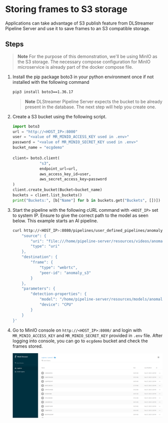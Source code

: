 # Storing frames to S3 storage

Applications can take advantage of S3 publish feature from DLStreamer Pipeline Server and use it to save frames to an S3 compatible storage.

## Steps

> **Note** For the purpose of this demonstration, we'll be using MinIO as the S3 storage. The necessary compose configuration for MinIO microservice is already part of the docker compose file.

1. Install the pip package boto3 in your python environment once if not installed with the following command
    ```sh
    pip3 install boto3==1.36.17
    ```
    > **Note** DLStreamer Pipeline Server expects the bucket to be already present in the database. The next step will help you create one.
    
2. Create a S3 bucket using the following script.

   ```python
   import boto3
   url = "http://<HOST_IP>:8000"
   user = "<value of MR_MINIO_ACCESS_KEY used in .env>"
   password = "<value of MR_MINIO_SECRET_KEY used in .env>"
   bucket_name = "ecgdemo"

   client= boto3.client(
               "s3",
               endpoint_url=url,
               aws_access_key_id=user,
               aws_secret_access_key=password
   )
   client.create_bucket(Bucket=bucket_name)
   buckets = client.list_buckets()
   print("Buckets:", [b["Name"] for b in buckets.get("Buckets", [])])
   ```

3. Start the pipeline with the following cURL command  with `<HOST_IP>` set to system IP. Ensure to give the correct path to the model as seen below. This example starts an AI pipeline.

    ```sh
    curl http://<HOST_IP>:8080/pipelines/user_defined_pipelines/anomaly_detection_s3write -X POST -H 'Content-Type: application/json' -d '{
        "source": {
            "uri": "file:///home/pipeline-server/resources/videos/anomalib_pcb_test.avi",
            "type": "uri"
        },
        "destination": {
            "frame": {
                "type": "webrtc",
                "peer-id": "anomaly_s3"
            }
        },
        "parameters": {
            "detection-properties": {
                "model": "/home/pipeline-server/resources/models/anomaly-detection/model.xml",
                "device": "CPU"
            }
        }
    }'
    ```

4. Go to MinIO console on `http://<HOST_IP>:8000/` and login with `MR_MINIO_ACCESS_KEY` and `MR_MINIO_SECRET_KEY` provided in `.env` file. After logging into console, you can go to `ecgdemo` bucket and check the frames stored.

   ![S3 minio image storage](./images/s3-minio-storage.png)
